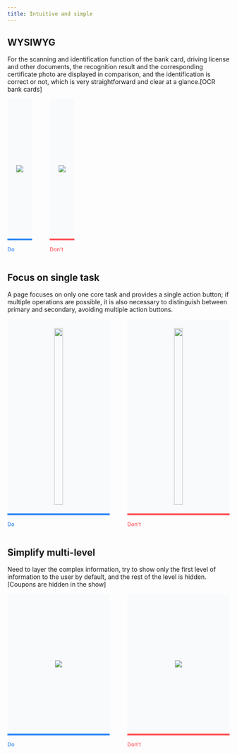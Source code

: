 ```yaml
---
title: Intuitive and simple
---
```


<style>
.doc-cutline-wrapper{display:-webkit-box;display:-ms-flexbox;display:flex}
.doc-cutline{position:relative;display:-webkit-inline-box;display:-ms-inline-flexbox;display:inline-flex;margin-bottom:42px;padding:20px;background:#F9FAFB;-webkit-box-sizing:border-box;box-sizing:border-box;-webkit-box-align:center;-ms-flex-align:center;align-items:center;-webkit-box-pack:center;-ms-flex-pack:center;justify-content:center;min-height:320px}
.doc-cutline:after{position:absolute;bottom:-32px;left:0;font-size:12px;font-weight:500}
.doc-cutline.do{margin-right:40px;border-bottom:solid 4px #2F86F6}
.doc-cutline.do:after{content:"Do";color:#2F86F6}
.doc-cutline.donot{border-bottom:solid 4px #FF5257}
.doc-cutline.donot:after{content:"Don't";color:#FF5257}
.doc-cutline-item{display:-webkit-box;display:-ms-flexbox;display:flex;-webkit-box-align:center;-ms-flex-align:center;align-items:center;-webkit-box-pack:center;-ms-flex-pack:center;justify-content:center}
.doc-cutline-item.horizon img{width:100%}
.doc-cutline-item.vertical img{width:auto;height:100%}
@media (max-width:750px){.doc-cutline-wrapper{-webkit-box-orient:vertical;-webkit-box-direction:normal;-ms-flex-direction:column;flex-direction:column}
.doc-cutline.do{margin-right:0}
}
</style>

## WYSIWYG

For the scanning and identification function of the bank card, driving license and other documents, the recognition result and the corresponding certificate photo are displayed in comparison, and the identification is correct or not, which is very straightforward and clear at a glance.[OCR bank cards]

<div class="doc-cutline-wrapper">
  <div class="doc-cutline do">
    <div class="doc-cutline-item">
      <img src="https://pt-starimg.didistatic.com/static/starimg/img/FfSJRAtAsN1545826131586.jpg">
    </div>
  </div>
  <div class="doc-cutline donot">
    <div class="doc-cutline-item">
      <img src="https://pt-starimg.didistatic.com/static/starimg/img/P1V5PxTfZJ1545826131541.jpg">
    </div>
  </div>
</div>

## Focus on single task

A page focuses on only one core task and provides a single action button; if multiple operations are possible, it is also necessary to distinguish between primary and secondary, avoiding multiple action buttons.

<div class="doc-cutline-wrapper">
  <div class="doc-cutline do" style="flex:1;">
    <div class="doc-cutline-item vertical" style="height:400px;">
      <img src="https://pt-starimg.didistatic.com/static/starimg/img/aPbV47UGQ81545827158431.jpg">
    </div>
  </div>
  <div class="doc-cutline donot" style="flex:1;">
    <div class="doc-cutline-item vertical" style="height:400px;">
      <img src="https://pt-starimg.didistatic.com/static/starimg/img/qkOeavUGxm1545827158470.jpg">
    </div>
  </div>
</div>

## Simplify multi-level

Need to layer the complex information, try to show only the first level of information to the user by default, and the rest of the level is hidden. [Coupons are hidden in the show]

<div class="doc-cutline-wrapper">
  <div class="doc-cutline do" style="flex:1;">
    <div class="doc-cutline-item" style="max-width:350px;">
      <img src="https://pt-starimg.didistatic.com/static/starimg/img/kearq8f13L1545827158629.png">
    </div>
  </div>
  <div class="doc-cutline donot" style="flex:1;">
    <div class="doc-cutline-item" style="max-width:350px;">
      <img src="https://pt-starimg.didistatic.com/static/starimg/img/2tvMzqd5Xz1545827158791.png">
    </div>
  </div>
</div>